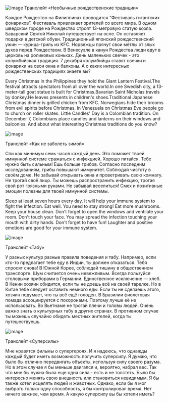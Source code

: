 ![image](https://user-images.githubusercontent.com/132228630/235520159-940472ef-aed9-4783-8ecc-b7b2c9d47007.png)
Транслейт «Необычные рождественские традиции»

Каждое Рождество на Филиппинах проводится “Фестиваль гигантских фонариков”. Фестиваль привлекает зрителей со всего мира. В одном шведском городе на Рождество строят 13-метровую статую козла. Баварский Святой Николай путешествует на осле. Он оставляет подарки в детской обуви. Традиционный японский рождественский ужин — курица-гриль из KFC. Норвежцы прячут свои мётлы от злых духов перед Рождеством. В Венесуэле в канун Рождества люди едут в церковь на роликовых коньках. День маленьких свечек - это колумбийская традиция. 7 декабря колумбийцы ставят свечки и фонарики на свои окна и балконы. А о каких интересных рождественских традициях знаете вы?

Every Christmas in the Philippines they hold the Giant Lantern Festival.The festival attracts spectators from all over the world.In one Swedish city, a 13-meter-tall goat statue is built for Christmas.Bavarian Saint Nicholas travels by donkey.He leaves presents in children's shoes.Traditional Japanese Christmas dinner is grilled chicken from KFC. Norwegians hide their brooms from evil spirits before Christmas. In Venezuela on Christmas Eve people go to church on roller skates. Little Candles' Day is a Colombian tradition. On December 7, Colombians place candles and lanterns on their windows and balconies. And about what interesting Christmas traditions do you know?



![image](https://user-images.githubusercontent.com/132228630/236022749-f75404e3-2442-41e8-934b-ecf5a9ea4adc.png)

Транслейт «Как не заболеть зимой»

Спи как минимум семь часов каждый день. Это поможет твоей иммунной системе сражаться с инфекцией. Хорошо питайся. Тебе нужно быть сильным! Ешь больше грибов. Согласно последним исследованиям, грибы повышают иммунитет. Соблюдай чистоту в своём доме. Не забывай открывать окна и проветривать свою комнату. Не трогай своё лицо. Ты можешь распространить инфекцию, трогая свой рот грязными руками. Не забывай веселиться! Смех и позитивные эмоции полезны для твоей иммунной системы.

Sleep at least seven hours every day. It will help your immune system to fight the infection. Eat well. You need to stay strong!  Eat more mushrooms. Keep your house clean. Don't forget to open the windows and ventilate your room. Don't touch your face. You may spread the infection touching your mouth with dirty hands. Don't forget to have fun! Laughter and positive emotions are good for your immune system.


![image](https://user-images.githubusercontent.com/132228630/236302353-63686bdd-a714-4876-8414-816269528a78.png)

Транслейт «Табу»

У разных культур разные правила поведения и табу. Например, если кто-то предлагает тебе еду в Индии, ты должен отказаться. Тебя спросят снова! В Южной Корее, соблюдай тишину в общественном транспорте. Шум считается очень невежливым. Всегда пользуйся столовыми приборами в Германии. Единственное исключение — хлеб. В Кении хозяин обидится, если ты не доешь всё на своей тарелке. Но в Китае тебе следует оставить немного еды. Если ты не сделаешь этого, хозяин подумает, что ты всё ещё голоден. В Бразилии фиолетовая помада ассоциируется с похоронами. Поэтому лучше её не использовать. Во Вьетнаме не трогай плечи и головы людей. Очень важно знать о культурных табу в других странах. В противном случае ты можешь случайно обидеть местных жителей, когда ты путешествуешь.


![image](https://user-images.githubusercontent.com/132228630/236700853-fbc9aa9f-ad94-4ff2-ba88-8d92bf62d031.png)

Транслейт «Суперсилы»

Мне нравятся фильмы о супергероях. И я надеюсь, что однажды каждый будет иметь возможность получить суперсилу. Я думаю, что было бы отлично передвигать объекты, используя силу своего разума. Но в этом случае я бы меньше двигался и, вероятно, набрал вес. Так что мне бы нужна была еще одна сила - есть и не толстеть. Было бы интересно менять свою внешность или становиться невидимым. Я бы также хотел исцелять людей и животных. Однако, если бы я мог выбрать только одну способность, я бы контролировал время. Нет ничего важнее, чем время. А какую суперсилу вы бы хотели иметь?

